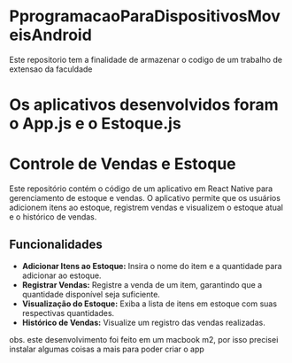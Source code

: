 # PprogramacaoParaDispositivosMoveisAndroid
Este repositorio tem a finalidade de armazenar o codigo de um trabalho de extensao da faculdade


# Os aplicativos desenvolvidos foram o App.js e o Estoque.js

# Controle de Vendas e Estoque

Este repositório contém o código de um aplicativo em React Native para gerenciamento de estoque e vendas. O aplicativo permite que os usuários adicionem itens ao estoque, registrem vendas e visualizem o estoque atual e o histórico de vendas.

## Funcionalidades

- **Adicionar Itens ao Estoque:** Insira o nome do item e a quantidade para adicionar ao estoque.
- **Registrar Vendas:** Registre a venda de um item, garantindo que a quantidade disponível seja suficiente.
- **Visualização do Estoque:** Exiba a lista de itens em estoque com suas respectivas quantidades.
- **Histórico de Vendas:** Visualize um registro das vendas realizadas.


obs. este desenvolvimento foi feito em um macbook m2, por isso precisei instalar algumas coisas a mais para poder criar o app

